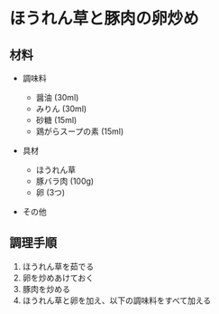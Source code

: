# ほうれん草と豚肉の卵炒め


## 材料
- 調味料
    - 醤油 (30ml)
    - みりん (30ml)
    - 砂糖 (15ml)
    - 鶏がらスープの素 (15ml)

- 具材
    - ほうれん草
    - 豚バラ肉 (100g)
    - 卵 (3つ)

- その他

## 調理手順
1. ほうれん草を茹でる
2. 卵を炒めあけておく
3. 豚肉を炒める
4. ほうれん草と卵を加え、以下の調味料をすべて加える

